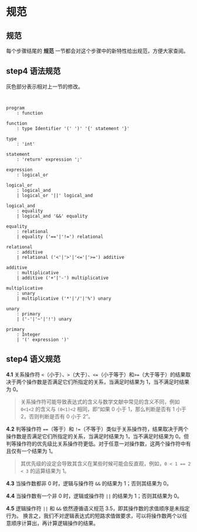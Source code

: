 # 规范

## 规范

每个步骤结尾的 **规范** 一节都会对这个步骤中的新特性给出规范，方便大家查阅。

## step4 语法规范

灰色部分表示相对上一节的修改。

```text


program
    : function

function
    : type Identifier '(' ')' '{' statement '}'

type
    : 'int'

statement
    : 'return' expression ';'

expression
    : logical_or

logical_or
    : logical_and
    | logical_or '||' logical_and

logical_and
    : equality
    | logical_and '&&' equality

equality
    : relational
    | equality ('=='|'!=') relational

relational
    : additive
    | relational ('<'|'>'|'<='|'>=') additive

additive
    : multiplicative
    | additive ('+'|'-') multiplicative

multiplicative
    : unary
    | multiplicative ('*'|'/'|'%') unary

unary
    : primary
    | ('-'|'~'|'!') unary

primary
    : Integer
    | '(' expression ')'
```

## step4 语义规范

**4.1** 关系操作符 `<`（小于）、`>`（大于）、`<=`（小于等于）和`>=`（大于等于）的结果取决于两个操作数是否满足它们所指定的关系，当满足时结果为 1，当不满足时结果为 0。

> 关系操作符可能导致表达式的含义与数学文献中常见的含义不同，例如 `0<1<2` 的含义与 `(0<1)<2` 相同，即“如果 0 小于 1，那么判断是否有 1 小于 2，否则判断是否有 0 小于 2”。

**4.2** 判等操作符 `==`（等于）和 `!=`（不等于）类似于关系操作符，结果取决于两个操作数是否满足它们所指定的关系，当满足时结果为 1，当不满足时结果为 0。但判等操作符的优先级比关系操作符更低。对于任意一对操作数，这两个操作符中有且仅有一个结果为 1。

> 其优先级的设定会导致其含义在某些时候可能会反直观，例如，`0 < 1 == 2 < 3` 的运算结果为 1。

**4.3** 当操作数都非 0 时，逻辑与操作符 `&&` 的结果为 1；否则其结果为 0。

**4.4** 当操作数有一个非 0 时，逻辑或操作符 `||` 的结果为 1；否则其结果为 0。

**4.5** 逻辑操作符 `||` 和 `&&` 依然遵循语义规范 3.5，即其操作数的求值顺序是未指定行为。 换言之，我们不对逻辑表达式的短路求值做要求，可以将操作数两个以任意顺序计算出，再计算逻辑操作的结果。

